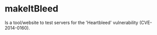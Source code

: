 makeItBleed
===========

Is a tool/website to test servers for the 'Heartbleed' vulnerability (CVE-2014-0160).
